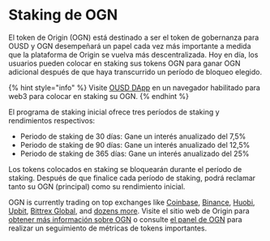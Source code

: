# Staking de OGN

El token de Origin \(OGN\) está destinado a ser el token de gobernanza para OUSD y OGN desempeñará un papel cada vez más importante a medida que la plataforma de Origin se vuelva más descentralizada. Hoy en día, los usuarios pueden colocar en staking sus tokens OGN para ganar OGN adicional después de que haya transcurrido un período de bloqueo elegido.

{% hint style="info" %}
Visite [OUSD DApp](https://www.ousd.com/stake) en un navegador habilitado para web3 para colocar en staking su OGN.
{% endhint %}

El programa de staking inicial ofrece tres períodos de staking y rendimientos respectivos:

* Periodo de staking de 30 días: Gane un interés anualizado del 7,5%
* Periodo de staking de 90 días: Gane un interés anualizado del 12,5%
* Periodo de staking de 365 días: Gane un interés anualizado del 25%

Los tokens colocados en staking se bloquearán durante el período de staking. Después de que finalice cada período de staking, podrá reclamar tanto su OGN \(principal\) como su rendimiento inicial.

OGN is currently trading on top exchanges like [Coinbase](https://www.coinbase.com/price/origin-token), [Binance](https://www.binance.com/en/register?ref=NPPYAEAE), [Huobi](https://www.huobi.com/en-us/exchange/ogn_usdt/), [Upbit](https://upbit.com/exchange?code=CRIX.UPBIT.BTC-OGN), [Bittrex Global](https://global.bittrex.com/Market/Index?MarketName=BTC-OGN), and [dozens more](https://coinmarketcap.com/currencies/origin-protocol/markets/). Visite el sitio web de Origin para [obtener más información sobre OGN](https://www.originprotocol.com/ogn-token) o consulte [el panel de OGN](https://www.originprotocol.com/dashboard) para realizar un seguimiento de métricas de tokens importantes.




